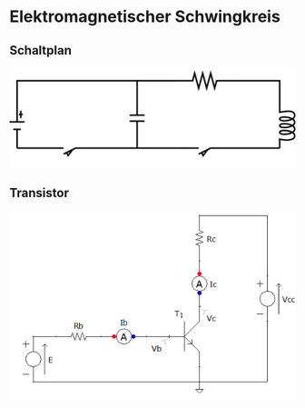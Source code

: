 # Elektromagnetischer Schwingkreis

## Schaltplan

![Schaltplan](/docs/img/schwingkreis.svg)

## Transistor

![img.png](/docs/img/transistor.png)